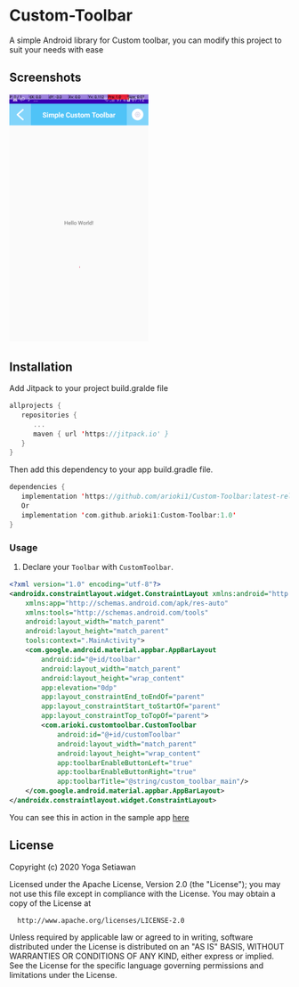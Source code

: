 # Custom-Toolbar

A simple Android library for Custom toolbar, you can modify this project to suit your needs with ease

## Screenshots

<img src="https://github.com/arioki1/Custom-Toolbar/blob/master/ss.png" width="250px" />

## Installation

Add Jitpack to your project build.gralde file
      
```Kotlin
allprojects {
   repositories {
      ...
      maven { url 'https://jitpack.io' }
   }
}
```

Then add this dependency to your app build.gradle file.

```Kotlin
dependencies {
   implementation 'https://github.com/arioki1/Custom-Toolbar:latest-release'
   Or
   implementation 'com.github.arioki1:Custom-Toolbar:1.0'
}
```

### Usage

1. Declare your `Toolbar` with `CustomToolbar`.

```xml
<?xml version="1.0" encoding="utf-8"?>
<androidx.constraintlayout.widget.ConstraintLayout xmlns:android="http://schemas.android.com/apk/res/android"
    xmlns:app="http://schemas.android.com/apk/res-auto"
    xmlns:tools="http://schemas.android.com/tools"
    android:layout_width="match_parent"
    android:layout_height="match_parent"
    tools:context=".MainActivity">
    <com.google.android.material.appbar.AppBarLayout
        android:id="@+id/toolbar"
        android:layout_width="match_parent"
        android:layout_height="wrap_content"
        app:elevation="0dp"
        app:layout_constraintEnd_toEndOf="parent"
        app:layout_constraintStart_toStartOf="parent"
        app:layout_constraintTop_toTopOf="parent">
        <com.arioki.customtoolbar.CustomToolbar
            android:id="@+id/customToolbar"
            android:layout_width="match_parent"
            android:layout_height="wrap_content"
            app:toolbarEnableButtonLeft="true"
            app:toolbarEnableButtonRight="true"
            app:toolbarTitle="@string/custom_toolbar_main"/>
    </com.google.android.material.appbar.AppBarLayout>
</androidx.constraintlayout.widget.ConstraintLayout>
```
You can see this in action in the sample app [here](https://github.com/arioki1/Custom-Toolbar/blob/master/app/src/main/java/com/arioki/sample/MainActivity.kt#L13-L21)

## License

Copyright (c) 2020 Yoga Setiawan

   Licensed under the Apache License, Version 2.0 (the "License");
   you may not use this file except in compliance with the License.
   You may obtain a copy of the License at
         
      http://www.apache.org/licenses/LICENSE-2.0

   Unless required by applicable law or agreed to in writing, software
   distributed under the License is distributed on an "AS IS" BASIS,
   WITHOUT WARRANTIES OR CONDITIONS OF ANY KIND, either express or implied.
   See the License for the specific language governing permissions and
   limitations under the License.
